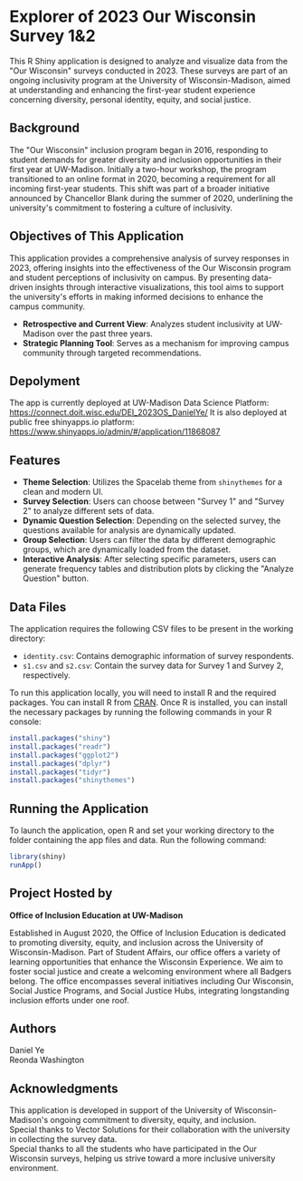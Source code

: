 # Explorer of 2023 Our Wisconsin Survey 1&2

This R Shiny application is designed to analyze and visualize data from the "Our Wisconsin" surveys conducted in 2023. These surveys are part of an ongoing inclusivity program at the University of Wisconsin-Madison, aimed at understanding and enhancing the first-year student experience concerning diversity, personal identity, equity, and social justice.

## Background

The "Our Wisconsin" inclusion program began in 2016, responding to student demands for greater diversity and inclusion opportunities in their first year at UW-Madison. Initially a two-hour workshop, the program transitioned to an online format in 2020, becoming a requirement for all incoming first-year students. This shift was part of a broader initiative announced by Chancellor Blank during the summer of 2020, underlining the university's commitment to fostering a culture of inclusivity.

## Objectives of This Application

This application provides a comprehensive analysis of survey responses in 2023, offering insights into the effectiveness of the Our Wisconsin program and student perceptions of inclusivity on campus. By presenting data-driven insights through interactive visualizations, this tool aims to support the university's efforts in making informed decisions to enhance the campus community.

- **Retrospective and Current View**: Analyzes student inclusivity at UW-Madison over the past three years.
- **Strategic Planning Tool**: Serves as a mechanism for improving campus community through targeted recommendations.

## Depolyment
The app is currently deployed at UW-Madison Data Science Platform: https://connect.doit.wisc.edu/DEI_2023OS_DanielYe/
It is also deployed at public free shinyapps.io platform: https://www.shinyapps.io/admin/#/application/11868087

## Features

- **Theme Selection**: Utilizes the Spacelab theme from `shinythemes` for a clean and modern UI.
- **Survey Selection**: Users can choose between "Survey 1" and "Survey 2" to analyze different sets of data.
- **Dynamic Question Selection**: Depending on the selected survey, the questions available for analysis are dynamically updated.
- **Group Selection**: Users can filter the data by different demographic groups, which are dynamically loaded from the dataset.
- **Interactive Analysis**: After selecting specific parameters, users can generate frequency tables and distribution plots by clicking the "Analyze Question" button.

## Data Files

The application requires the following CSV files to be present in the working directory:
- `identity.csv`: Contains demographic information of survey respondents.
- `s1.csv` and `s2.csv`: Contain the survey data for Survey 1 and Survey 2, respectively.


To run this application locally, you will need to install R and the required packages. You can install R from [CRAN](https://cran.r-project.org/). Once R is installed, you can install the necessary packages by running the following commands in your R console:

```R
install.packages("shiny")
install.packages("readr")
install.packages("ggplot2")
install.packages("dplyr")
install.packages("tidyr")
install.packages("shinythemes")
```
## Running the Application
To launch the application, open R and set your working directory to the folder containing the app files and data. Run the following command:

```R
library(shiny)
runApp()
```

## Project Hosted by

**Office of Inclusion Education at UW-Madison**

Established in August 2020, the Office of Inclusion Education is dedicated to promoting diversity, equity, and inclusion across the University of Wisconsin-Madison. Part of Student Affairs, our office offers a variety of learning opportunities that enhance the Wisconsin Experience. We aim to foster social justice and create a welcoming environment where all Badgers belong. The office encompasses several initiatives including Our Wisconsin, Social Justice Programs, and Social Justice Hubs, integrating longstanding inclusion efforts under one roof.

## Authors
Daniel Ye   
Reonda Washington

## Acknowledgments
This application is developed in support of the University of Wisconsin-Madison's ongoing commitment to diversity, equity, and inclusion.  
Special thanks to Vector Solutions for their collaboration with the university in collecting the survey data.   
Special thanks to all the students who have participated in the Our Wisconsin surveys, helping us strive toward a more inclusive university environment.
